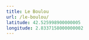 ```yaml
---
title: Le Boulou
url: /le-boulou/
latitude: 42.525998900000005
longitude: 2.8337158000000002
---
```

